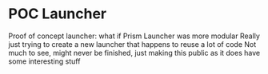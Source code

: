 # POC Launcher
Proof of concept launcher: what if Prism Launcher was more modular
Really just trying to create a new launcher that happens to reuse a lot of code
Not much to see, might never be finished, just making this public as it does have some interesting stuff 
